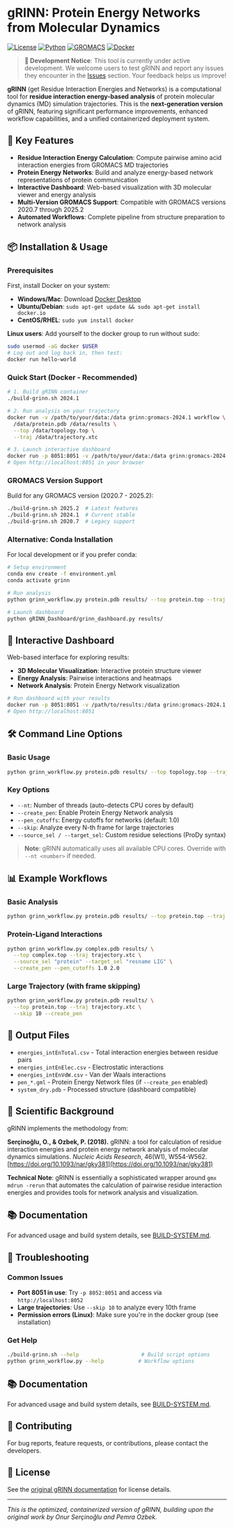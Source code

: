 # gRINN: Protein Energy Networks from Molecular Dynamics

[![License](https://img.shields.io/badge/License-Custom-blue.svg)](LICENSE)
[![Python](https://img.shields.io/badge/Python-3.10-brightgreen.svg)](https://python.org)
[![GROMACS](https://img.shields.io/badge/GROMACS-2020.7--2025.2-orange.svg)](https://www.gromacs.org/)
[![Docker](https://img.shields.io/badge/Docker-Ready-blue.svg)](https://www.docker.com/)

> **🚧 Development Notice**: This tool is currently under active development. We welcome users to test gRINN and report any issues they encounter in the [Issues](../../issues) section. Your feedback helps us improve!

**gRINN** (get Residue Interaction Energies and Networks) is a computational tool for **residue interaction energy-based analysis** of protein molecular dynamics (MD) simulation trajectories. This is the **next-generation version** of gRINN, featuring significant performance improvements, enhanced workflow capabilities, and a unified containerized deployment system.

## 🎯 Key Features

- **Residue Interaction Energy Calculation**: Compute pairwise amino acid interaction energies from GROMACS MD trajectories
- **Protein Energy Networks**: Build and analyze energy-based network representations of protein communication
- **Interactive Dashboard**: Web-based visualization with 3D molecular viewer and energy analysis
- **Multi-Version GROMACS Support**: Compatible with GROMACS versions 2020.7 through 2025.2
- **Automated Workflows**: Complete pipeline from structure preparation to network analysis

## 📦 Installation & Usage

### Prerequisites

First, install Docker on your system:
- **Windows/Mac**: Download [Docker Desktop](https://www.docker.com/products/docker-desktop/)
- **Ubuntu/Debian**: `sudo apt-get update && sudo apt-get install docker.io`
- **CentOS/RHEL**: `sudo yum install docker`

**Linux users**: Add yourself to the docker group to run without sudo:
```bash
sudo usermod -aG docker $USER
# Log out and log back in, then test:
docker run hello-world
```

### Quick Start (Docker - Recommended)

```bash
# 1. Build gRINN container
./build-grinn.sh 2024.1

# 2. Run analysis on your trajectory
docker run -v /path/to/your/data:/data grinn:gromacs-2024.1 workflow \
  /data/protein.pdb /data/results \
  --top /data/topology.top \
  --traj /data/trajectory.xtc

# 3. Launch interactive dashboard
docker run -p 8051:8051 -v /path/to/your/data:/data grinn:gromacs-2024.1 dashboard /data/results
# Open http://localhost:8051 in your browser
```

### GROMACS Version Support

Build for any GROMACS version (2020.7 - 2025.2):
```bash
./build-grinn.sh 2025.2  # Latest features
./build-grinn.sh 2024.1  # Current stable  
./build-grinn.sh 2020.7  # Legacy support
```

### Alternative: Conda Installation

For local development or if you prefer conda:
```bash
# Setup environment
conda env create -f environment.yml
conda activate grinn

# Run analysis
python grinn_workflow.py protein.pdb results/ --top protein.top --traj trajectory.xtc

# Launch dashboard
python gRINN_Dashboard/grinn_dashboard.py results/
```

## 🎯 Interactive Dashboard

Web-based interface for exploring results:
- **3D Molecular Visualization**: Interactive protein structure viewer
- **Energy Analysis**: Pairwise interactions and heatmaps  
- **Network Analysis**: Protein Energy Network visualization

```bash
# Run dashboard with your results
docker run -p 8051:8051 -v /path/to/results:/data grinn:gromacs-2024.1 dashboard /data
# Open http://localhost:8051
```

## 🛠️ Command Line Options

### Basic Usage
```bash
python grinn_workflow.py protein.pdb results/ --top topology.top --traj trajectory.xtc
```

### Key Options
- `--nt`: Number of threads (auto-detects CPU cores by default)
- `--create_pen`: Enable Protein Energy Network analysis
- `--pen_cutoffs`: Energy cutoffs for networks (default: 1.0)
- `--skip`: Analyze every N-th frame for large trajectories
- `--source_sel / --target_sel`: Custom residue selections (ProDy syntax)

> **Note**: gRINN automatically uses all available CPU cores. Override with `--nt <number>` if needed.

## 📊 Example Workflows

### Basic Analysis
```bash
python grinn_workflow.py protein.pdb results/ --top protein.top --traj trajectory.xtc
```

### Protein-Ligand Interactions
```bash
python grinn_workflow.py complex.pdb results/ \
  --top complex.top --traj trajectory.xtc \
  --source_sel "protein" --target_sel "resname LIG" \
  --create_pen --pen_cutoffs 1.0 2.0
```

### Large Trajectory (with frame skipping)
```bash
python grinn_workflow.py protein.pdb results/ \
  --top protein.top --traj trajectory.xtc \
  --skip 10 --create_pen
```

## 📁 Output Files

- `energies_intEnTotal.csv` - Total interaction energies between residue pairs
- `energies_intEnElec.csv` - Electrostatic interactions  
- `energies_intEnVdW.csv` - Van der Waals interactions
- `pen_*.gml` - Protein Energy Network files (if `--create_pen` enabled)
- `system_dry.pdb` - Processed structure (dashboard compatible)

## 🔬 Scientific Background

gRINN implements the methodology from:

**Serçinoğlu, O., & Ozbek, P. (2018).** gRINN: a tool for calculation of residue interaction energies and protein energy network analysis of molecular dynamics simulations. *Nucleic Acids Research*, 46(W1), W554-W562. [https://doi.org/10.1093/nar/gky381](https://doi.org/10.1093/nar/gky381)

**Technical Note**: gRINN is essentially a sophisticated wrapper around `gmx mdrun -rerun` that automates the calculation of pairwise residue interaction energies and provides tools for network analysis and visualization.

## 📚 Documentation

For advanced usage and build system details, see [BUILD-SYSTEM.md](BUILD-SYSTEM.md).

## 🐛 Troubleshooting

### Common Issues
- **Port 8051 in use**: Try `-p 8052:8051` and access via `http://localhost:8052`
- **Large trajectories**: Use `--skip 10` to analyze every 10th frame
- **Permission errors (Linux)**: Make sure you're in the docker group (see installation)

### Get Help
```bash
./build-grinn.sh --help                    # Build script options
python grinn_workflow.py --help           # Workflow options
```

## 📚 Documentation

For advanced usage and build system details, see [BUILD-SYSTEM.md](BUILD-SYSTEM.md).

## 🤝 Contributing

For bug reports, feature requests, or contributions, please contact the developers.

## 📄 License

See the [original gRINN documentation](https://grinn.readthedocs.io/en/latest/license.html) for license details.

---

*This is the optimized, containerized version of gRINN, building upon the original work by Onur Serçinoğlu and Pemra Ozbek.*
